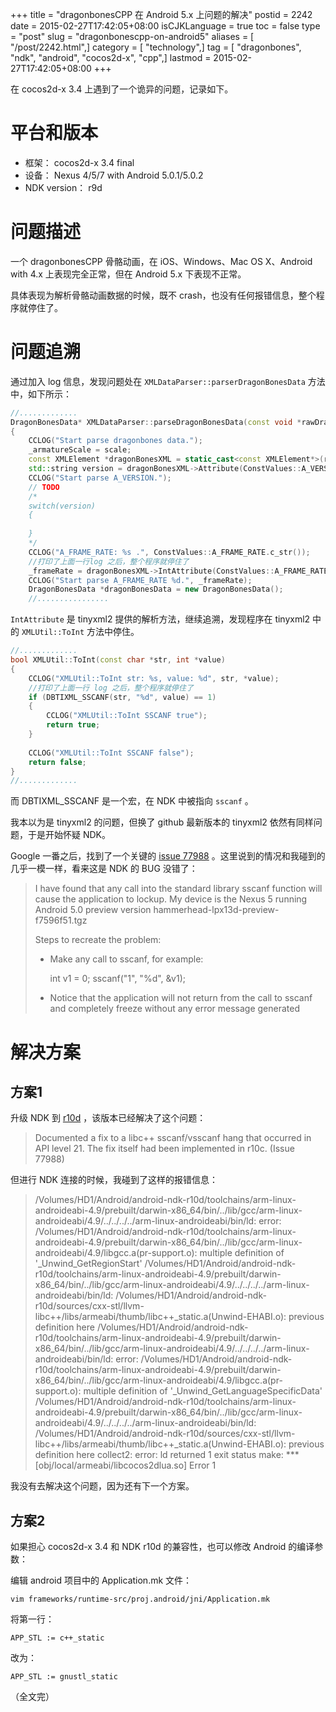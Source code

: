 +++
title = "dragonbonesCPP 在 Android 5.x 上问题的解决"
postid = 2242
date = 2015-02-27T17:42:05+08:00
isCJKLanguage = true
toc = false
type = "post"
slug = "dragonbonescpp-on-android5"
aliases = [ "/post/2242.html",]
category = [ "technology",]
tag = [ "dragonbones", "ndk", "android", "cocos2d-x", "cpp",]
lastmod = 2015-02-27T17:42:05+08:00
+++


在 cocos2d-x 3.4 上遇到了一个诡异的问题，记录如下。

# 平台和版本

- 框架： cocos2d-x 3.4 final
- 设备： Nexus 4/5/7 with Android 5.0.1/5.0.2
- NDK version： r9d

# 问题描述

一个 dragonbonesCPP 骨骼动画，在 iOS、Windows、Mac OS X、Android with 4.x 上表现完全正常，但在 Android 5.x 下表现不正常。

具体表现为解析骨骼动画数据的时候，既不 crash，也没有任何报错信息，整个程序就停住了。 <!--more-->

# 问题追溯

通过加入 log 信息，发现问题处在 `XMLDataParser::parserDragonBonesData` 方法中，如下所示：

```c++
//.............
DragonBonesData* XMLDataParser::parseDragonBonesData(const void *rawDragonBonesData, float scale) const
{
    CCLOG("Start parse dragonbones data.");
    _armatureScale = scale;
    const XMLElement *dragonBonesXML = static_cast<const XMLElement*>(rawDragonBonesData);
    std::string version = dragonBonesXML->Attribute(ConstValues::A_VERSION.c_str());
    CCLOG("Start parse A_VERSION.");
    // TODO
    /*
    switch(version)
    {
    
    }
    */
    CCLOG("A_FRAME_RATE: %s .", ConstValues::A_FRAME_RATE.c_str());
	//打印了上面一行log 之后，整个程序就停住了
    _frameRate = dragonBonesXML->IntAttribute(ConstValues::A_FRAME_RATE.c_str());
    CCLOG("Start parse A_FRAME_RATE %d.", _frameRate);
    DragonBonesData *dragonBonesData = new DragonBonesData();
	//................

```

`IntAttribute` 是 tinyxml2 提供的解析方法，继续追溯，发现程序在 tinyxml2 中的 `XMLUtil::ToInt` 方法中停住。

```c++
//.............
bool XMLUtil::ToInt(const char *str, int *value)
{
    CCLOG("XMLUtil::ToInt str: %s, value: %d", str, *value);
	//打印了上面一行 log 之后，整个程序就停住了
    if (DBTIXML_SSCANF(str, "%d", value) == 1)
    {
        CCLOG("XMLUtil::ToInt SSCANF true");
        return true;
    }
    
    CCLOG("XMLUtil::ToInt SSCANF false");
    return false;
}
//.............
```

而 DBTIXML_SSCANF 是一个宏，在 NDK 中被指向 `sscanf` 。

我本以为是 tinyxml2 的问题，但换了 github 最新版本的 tinyxml2 依然有同样问题，于是开始怀疑 NDK。

Google 一番之后，找到了一个关键的 [issue 77988][1] 。这里说到的情况和我碰到的几乎一模一样，看来这是 NDK 的 BUG 没错了：

>I have found that any call into the standard library sscanf function will cause the application to lockup.  My device is the Nexus 5 running Android 5.0 preview version hammerhead-lpx13d-preview-f7596f51.tgz
>
>Steps to recreate the problem:
>- Make any call to sscanf, for example:
>
>    int v1 = 0;
>    sscanf("1", "%d", &v1);
>
>- Notice that the application will not return from the call to sscanf and completely freeze without any error message generated

# 解决方案

## 方案1

升级 NDK 到 [r10d][2] ，该版本已经解决了这个问题：

>Documented a fix to a libc++ sscanf/vsscanf hang that occurred in API level 21. The fix itself had been implemented in r10c. (Issue 77988)

但进行 NDK 连接的时候，我碰到了这样的报错信息：

>/Volumes/HD1/Android/android-ndk-r10d/toolchains/arm-linux-androideabi-4.9/prebuilt/darwin-x86_64/bin/../lib/gcc/arm-linux-androideabi/4.9/../../../../arm-linux-androideabi/bin/ld: error: /Volumes/HD1/Android/android-ndk-r10d/toolchains/arm-linux-androideabi-4.9/prebuilt/darwin-x86_64/bin/../lib/gcc/arm-linux-androideabi/4.9/libgcc.a(pr-support.o): multiple definition of '_Unwind_GetRegionStart'
>/Volumes/HD1/Android/android-ndk-r10d/toolchains/arm-linux-androideabi-4.9/prebuilt/darwin-x86_64/bin/../lib/gcc/arm-linux-androideabi/4.9/../../../../arm-linux-androideabi/bin/ld: /Volumes/HD1/Android/android-ndk-r10d/sources/cxx-stl/llvm-libc++/libs/armeabi/thumb/libc++_static.a(Unwind-EHABI.o): previous definition here
>/Volumes/HD1/Android/android-ndk-r10d/toolchains/arm-linux-androideabi-4.9/prebuilt/darwin-x86_64/bin/../lib/gcc/arm-linux-androideabi/4.9/../../../../arm-linux-androideabi/bin/ld: error: /Volumes/HD1/Android/android-ndk-r10d/toolchains/arm-linux-androideabi-4.9/prebuilt/darwin-x86_64/bin/../lib/gcc/arm-linux-androideabi/4.9/libgcc.a(pr-support.o): multiple definition of '_Unwind_GetLanguageSpecificData'
>/Volumes/HD1/Android/android-ndk-r10d/toolchains/arm-linux-androideabi-4.9/prebuilt/darwin-x86_64/bin/../lib/gcc/arm-linux-androideabi/4.9/../../../../arm-linux-androideabi/bin/ld: /Volumes/HD1/Android/android-ndk-r10d/sources/cxx-stl/llvm-libc++/libs/armeabi/thumb/libc++_static.a(Unwind-EHABI.o): previous definition here
>collect2: error: ld returned 1 exit status
>make: *** [obj/local/armeabi/libcocos2dlua.so] Error 1

我没有去解决这个问题，因为还有下一个方案。

## 方案2

如果担心 cocos2d-x 3.4 和 NDK r10d 的兼容性，也可以修改 Android 的编译参数：

编辑 android 项目中的 Application.mk 文件：

	vim frameworks/runtime-src/proj.android/jni/Application.mk

将第一行：

	APP_STL := c++_static

改为：

	APP_STL := gnustl_static

（全文完）

[1]: https://code.google.com/p/android/issues/detail?id=77988
[2]: https://developer.android.com/tools/sdk/ndk/index.html
